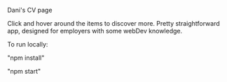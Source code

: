 Dani's CV page

Click and hover around the items to discover more.
Pretty straightforward app, designed for employers with some webDev knowledge.

To run locally:

"npm install"

"npm start"
